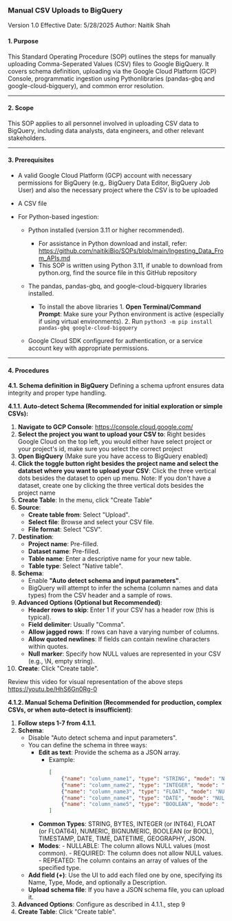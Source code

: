 ### Manual CSV Uploads to BigQuery
Version 1.0
Effective Date: 5/28/2025
Author: Naitik Shah

#### 1. Purpose
This Standard Operating Procedure (SOP) outlines the steps for manually uploading Comma-Seperated Values (CSV) files to Google BigQuery. It covers schema definition, uploading via the Google Cloud Platform (GCP) Console, programmatic ingestion using Pythonlibraries (pandas-gbq and google-cloud-bigquery), and common error resolution. 

------------


#### 2. Scope
This SOP applies to all personnel involved in uploading CSV data to BigQuery, including data analysts, data engineers, and other relevant stakeholders.

------------


#### 3. Prerequisites
- A valid Google Cloud Platform (GCP) account with necessary permissions for BigQuery (e.g,. BigQuery Data Editor, BigQuery Job User) and also the necessary project where the CSV is to be uploaded

- A CSV file

- For Python-based ingestion:
	- Python installed (version 3.11 or higher recommended).
		 - For assistance in Python download and install, refer: https://github.com/naitikiBio/SOPs/blob/main/Ingesting_Data_From_APIs.md
		 - This SOP is written using Python 3.11, if unable to download from python.org, find the source file in this GitHub repository
	- The pandas, pandas-gbq, and google-cloud-bigquery libraries installed.
		 - To install the above libraries
		  1. **Open Terminal/Command Prompt**: Make sure your Python environment is active (especially if using virtual environments).
		  2. Run `python3 -m pip install pandas-gbq google-cloud-bigquery`

	- Google Cloud SDK configured for authentication, or a service account key with appropriate permissions.

------------

#### 4. Procedures
**4.1. Schema definition in BigQuery**
Defining a schema upfront ensures data integrity and proper type handling.

**4.1.1. Auto-detect Schema (Recommended for initial exploration or simple CSVs):**
1.  **Navigate to GCP Console**:  https://console.cloud.google.com/ 
2.  **Select the project you want to upload your CSV to**: Right besides Google Cloud on the top left, you would either have select project or your project's id, make sure you select the correct project
3.  **Open BigQuery** (Make sure you have access to BigQuery enabled)
4. **Click the toggle button right besides the project name and select the datatset where you want to upload your CSV**: Click the three vertical dots besides the dataset to open up menu. Note: If you don't have a dataset, create one by clicking the three vertical dots besides the project name
5. **Create Table**: In the menu, click "Create Table"
6. **Source**: 
	 - **Create table from**: Select "Upload".
	 - **Select file**: Browse and select your CSV file.
	 - **File format**: Select "CSV".
7. **Destination**:
	 -  **Project name**: Pre-filled.
	 - **Dataset name**: Pre-filled.
	 - **Table name**: Enter a descriptive name for your new table.
	 - **Table type**: Select "Native table".
8. **Schema**:
	- Enable **"Auto detect schema and input parameters"**.
	- BigQuery will attempt to infer the schema (column names and data types) from the CSV header and a sample of rows.
9.  **Advanced Options (Optional but Recommended)**:
	 - **Header rows to skip**: Enter 1 if your CSV has a header row (this is typical).
	 - **Field delimiter**: Usually "Comma".
	 - **Allow jagged rows**: If rows can have a varying number of columns.
	 - **Allow quoted newlines**: If fields can contain newline characters within quotes.
	 - **Null marker**: Specify how NULL values are represented in your CSV (e.g., \N, empty string).
10. **Create**: Click "Create table".

Review this video for visual representation of the above steps
https://youtu.be/HhS6Gn0Rg-0

**4.1.2. Manual Schema Definition (Recommended for production, complex CSVs, or when auto-detect is insufficient)**:
1.  **Follow steps 1-7 from 4.1.1.**
2.  **Schema**:
	 - Disable "Auto detect schema and input parameters".
	 - You can define the schema in three ways:
	 	 -  **Edit as text**: Provide the schema as a JSON array.
		 	 - Example:
       			```JSON
			 	[
					{"name": "column_name1", "type": "STRING", "mode": "NULLABLE"},
					{"name": "column_name2", "type": "INTEGER", "mode": "NULLABLE"},
					{"name": "column_name3", "type": "FLOAT", "mode": "NULLABLE"},
					{"name": "column_name4", "type": "DATE", "mode": "NULLABLE"},
					{"name": "column_name5", "type": "BOOLEAN", "mode": "NULLABLE"}
				]
    			```
		- **Common Types**: STRING, BYTES, INTEGER (or INT64), FLOAT (or FLOAT64), NUMERIC, BIGNUMERIC, BOOLEAN (or BOOL), TIMESTAMP, DATE, TIME, DATETIME, GEOGRAPHY, JSON.
		 - **Modes**: 
		 	 	- NULLABLE: The column allows NULL values (most common).
				 - REQUIRED: The column does not allow NULL values.
				 - REPEATED: The column contains an array of values of the specified type.
	 - **Add field (+)**: Use the UI to add each filed one by one, specifying its Name, Type, Mode, and optionally a Description.
	 - **Upload schema file**: If you have a JSON schema file, you can upload it.
3.  **Advanced Options**: Configure as described in 4.1.1., step 9
4. **Create Table**: Click "Create table".
